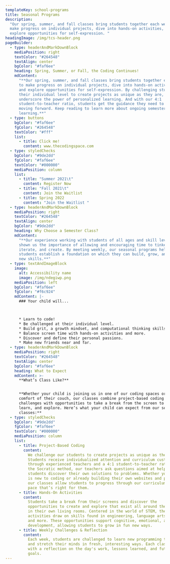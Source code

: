 ```yaml
---
templateKey: school-programs
title: Seasonal Programs
description:
  "Our spring, summer, and fall classes bring students together each week to
  make progress on individual projects, dive into hands-on activities, and
  explore opportunities for self-expression. "
headingImage: /img/tcs-header.png
pageBuilder:
  - type: headerAndMarkDownBlock
    mediaPosition: right
    textColor: "#264548"
    textAlign: center
    bgColor: "#faf6ee"
    heading: Spring, Summer, or Fall, the Coding Continues!
    mdContent:
      "**Our spring, summer, and fall classes bring students together each week
      to make progress on individual projects, dive into hands-on activities,
      and explore opportunities for self-expression. By challenging students at
      their individual level to create projects as unique as they are, we
      underscore the power of personalized learning. And with our 4:1
      student-to-teacher ratio, students get the guidance they need to keep
      moving forward. Keep reading to learn more about ongoing semester
      learning.**"
  - type: buttons
    bgColor: "#faf6ee"
    fgColor: "#264548"
    textColor: "#fff"
    list:
      - title: Click me!
        content: www.thecodingspace.com
  - type: styledChecks
    bgColor: "#9de2dd"
    fgColor: "#faf6ee"
    textColor: "#000000"
    mediaPosition: column
    list:
      - title: "Summer 2021\t"
        content: Register Now
      - title: "Fall 2021\t"
        content: Join the Waitlist
      - title: Spring 2022
        content: "Join the Waitlist "
  - type: headerAndMarkDownBlock
    mediaPosition: right
    textColor: "#264548"
    textAlign: center
    bgColor: "#9de2dd"
    heading: Why Choose a Semester Class?
    mdContent:
      "**Our experience working with students of all ages and skill levels has
      shown us the importance of allowing and encouraging time to tinker,
      iterate, and create. By meeting weekly, our seasonal programs help
      students establish a foundation on which they can build, grow, and develop
      new skills.**"
  - type: textAndImageBlock
    image:
      alt: Accessibility name
      image: /img/ndegiwp.png
    mediaPosition: left
    bgColor: "#faf6ee"
    fgColor: "#f6c924"
    mdContent: |-
      ### Your child will...



      * Learn to code!
      * Be challenged at their individual level.
      * Build grit, a growth mindset, and computational thinking skills.
      * Balance screen time with hands-on activities and more.
      * Discover and define their personal passions.
      * Make new friends near and far.
  - type: headerAndMarkDownBlock
    mediaPosition: right
    textColor: "#264548"
    textAlign: center
    bgColor: "#faf6ee"
    heading: What to Expect
    mdContent: >-
      **What’s Class Like?**


      **Whether your child is joining us in one of our coding spaces or from the
      comfort of their couch, our classes combine project-based coding and
      challenges with opportunities to take a break from the screen to laugh,
      learn, and explore. Here’s what your child can expect from our seasonal
      classes:**
  - type: styledChecks
    bgColor: "#9de2dd"
    fgColor: "#faf6ee"
    textColor: "#000000"
    mediaPosition: column
    list:
      - title: Project-Based Coding
        content:
          We challenge our students to create projects as unique as they are.
          Students receive individualized attention and curriculum customization
          through experienced teachers and a 4:1 student-to-teacher ratio. Using
          the Socratic method, our teachers ask questions aimed at helping
          students discover their own solutions to problems. Whether your child
          is new to coding or already building their own websites and projects,
          our classes allow students to progress through our curriculum at the
          pace that’s right for them.
      - title: Hands-On Activities
        content:
          Students take a break from their screens and discover the
          opportunities to create and explore that exist all around them, even
          in their own living rooms. Centered in the world of STEM, these
          activities draw on skills found in engineering, language arts, design,
          and more. These opportunities support cognitive, emotional, and social
          development, allowing students to grow in fun new ways.
      - title: Weekly Challenges & Reflection
        content:
          Each week, students are challenged to learn new programming techniques
          and stretch their minds in fresh, interesting ways. Each class ends
          with a reflection on the day's work, lessons learned, and future
          goals.
---
```

